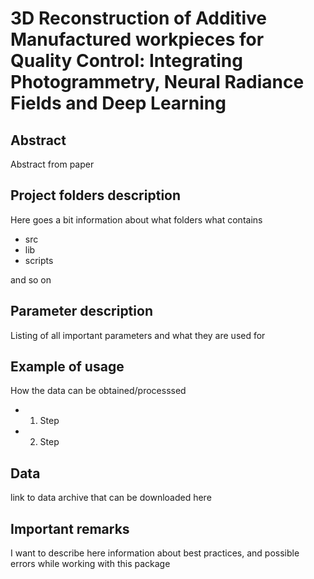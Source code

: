 # 3D Reconstruction of Additive Manufactured workpieces for Quality Control: Integrating Photogrammetry, Neural Radiance Fields and Deep Learning

## Abstract

Abstract from paper

## Project folders description

Here goes a bit information about what folders what contains

* src
* lib
* scripts

and so on

## Parameter description

Listing of all important parameters and what they are used for

## Example of usage

How the data can be obtained/processsed

* 1. Step
* 2. Step

## Data 

link to data archive that can be downloaded here

## Important remarks

I want to describe here information about best practices, and possible errors while working with this package